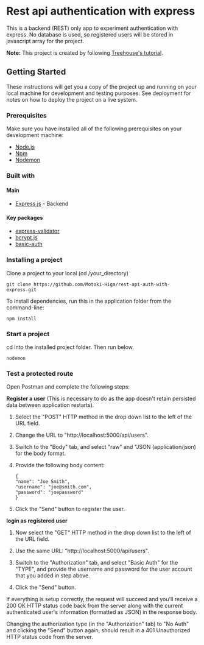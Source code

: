 # Rest api authentication with express

This is a backend (REST) only app to experiment authentication with express.
No database is used, so registered users will be stored in javascript array for the project.

__Note:__ This project is created by following [Treehouse's tutorial](https://teamtreehouse.com/library/rest-api-authentication-with-express).

## Getting Started

These instructions will get you a copy of the project up and running on your local machine for development and testing purposes. See deployment for notes on how to deploy the project on a live system.

### Prerequisites

Make sure you have installed all of the following prerequisites on your development machine:

- [Node.js](https://nodejs.org/en/download/)
- [Npm](https://www.npmjs.com/get-npm)
- [Nodemon](https://www.npmjs.com/package/nodemon)

### Built with

#### Main

- [Express.js](https://www.npmjs.com/package/express) - Backend

#### Key packages

- [express-validator](https://www.npmjs.com/package/express-validator)
- [bcrypt.js](https://www.npmjs.com/package/bcryptjs)
- [basic-auth](https://www.npmjs.com/package/basic-auth)

### Installing a project

Clone a project to your local (cd /your_directory)

```
git clone https://github.com/Motoki-Higa/rest-api-auth-with-express.git
```

To install dependencies, run this in the application folder from the command-line:

```
npm install
```

### Start a project

cd into the installed project folder. Then run below.

```
nodemon
```

### Test a protected route

Open Postman and complete the following steps:

__Register a user__
(This is necessary to do as the app doesn't retain persisted data between application restarts).

1. Select the "POST" HTTP method in the drop down list to the left of the URL field.

2. Change the URL to "http://localhost:5000/api/users".

3. Switch to the "Body" tab, and select "raw" and "JSON (application/json) for the body format.

4. Provide the following body content:

    ```
    {
    "name": "Joe Smith",
    "username": "joe@smith.com",
    "password": "joepassword"
    }
    ```

5. Click the "Send" button to register the user.

__login as registered user__

1. Now select the "GET" HTTP method in the drop down list to the left of the URL field.

2. Use the same URL: "http://localhost:5000/api/users".

3. Switch to the "Authorization" tab, and select "Basic Auth" for the "TYPE", and provide the username and password for the user account that you added in step above.

4. Click the "Send" button.

If everything is setup correctly, the request will succeed and you'll receive a 200 OK HTTP status code back from the server along with the current authenticated user's information (formatted as JSON) in the response body.

Changing the authorization type (in the "Authorization" tab) to "No Auth" and clicking the "Send" button again, should result in a 401 Unauthorized HTTP status code from the server.